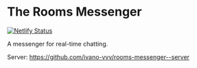 # The Rooms Messenger

[![Netlify Status](https://api.netlify.com/api/v1/badges/15dea3d2-2649-465e-991e-0e01e35a5c87/deploy-status)](https://rooms-messenger.netlify.app/)

A messenger for real-time chatting.

Server: https://github.com/ivano-vvv/rooms-messenger--server
